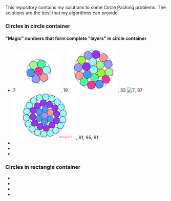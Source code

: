 This repository contains my solutions to some Circle Packing problems.
The solutions are the best that my algorithms can provide.

### Circles in circle container
#### "Magic" numbers that form complete "layers" in circle container
- 7 ![7](circle/magic/magic007.png), 19 ![7](circle/magic/magic019.png), 33 ![7](circle/magic/magic033.png), 37 ![7](circle/magic/magic037.png), 61, 65, 91
- 
-
-


### Circles in rectangle container
-
-
-
-


